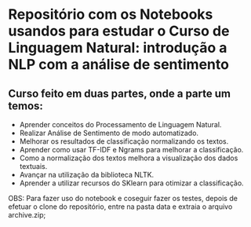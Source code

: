 # Repositório com os Notebooks usandos para estudar o Curso de Linguagem Natural: introdução a NLP com a análise de sentimento

## Curso feito em duas partes, onde a parte um temos:

- Aprender conceitos do Processamento de Linguagem Natural.
- Realizar Análise de Sentimento de modo automatizado.
- Melhorar os resultados de classificação normalizando os textos.
- Aprender como usar TF-IDF e Ngrams para melhorar a classificação.
- Como a normalização dos textos melhora a visualização dos dados textuais.
- Avançar na utilização da biblioteca NLTK.
- Aprender a utilizar recursos do SKlearn para otimizar a classificação.


OBS: Para fazer uso do notebook e coseguir fazer os testes, depois de efetuar o clone do repositório, entre na pasta data e extraia o arquivo archive.zip;